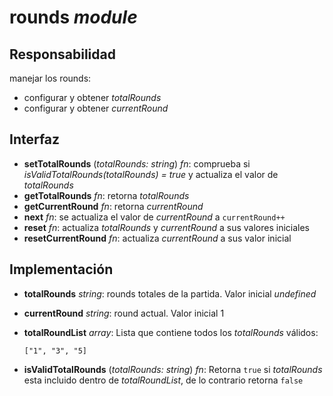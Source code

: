 # rounds _module_

## Responsabilidad

manejar los rounds:

-   configurar y obtener _totalRounds_
-   configurar y obtener _currentRound_

## Interfaz

-   **setTotalRounds** (_totalRounds: string_) _fn_: comprueba si _isValidTotalRounds(totalRounds) = true_ y actualiza el valor de _totalRounds_
-   **getTotalRounds** _fn_: retorna _totalRounds_
-   **getCurrentRound** _fn_: retorna _currentRound_
-   **next** _fn_: se actualiza el valor de _currentRound_ a `currentRound++`
-   **reset** _fn_: actualiza _totalRounds_ y _currentRound_ a sus valores iniciales
-   **resetCurrentRound** _fn_: actualiza _currentRound_ a sus valor inicial

## Implementación

-   **totalRounds** _string_: rounds totales de la partida. Valor inicial _undefined_
-   **currentRound** _string_: round actual. Valor inicial 1

-   **totalRoundList** _array_: Lista que contiene todos los _totalRounds_ válidos:

    ```
    ["1", "3", "5]
    ```

-   **isValidTotalRounds** (_totalRounds: string_) _fn_: Retorna `true` si _totalRounds_ esta incluido dentro de _totalRoundList_, de lo contrario retorna `false`
